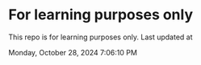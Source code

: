 # For learning purposes only
This repo is for learning purposes only.
Last updated at

Monday, October 28, 2024 7:06:10 PM


